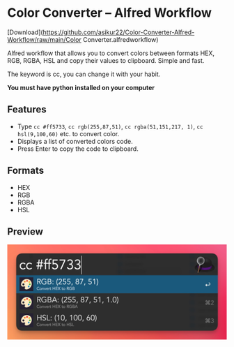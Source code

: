 # Color Converter – Alfred Workflow

[Download](https://github.com/asikur22/Color-Converter-Alfred-Workflow/raw/main/Color Converter.alfredworkflow)

Alfred workflow that allows you to convert colors between formats HEX, RGB, RGBA, HSL and copy their values to clipboard. Simple and fast.

The keyword is cc, you can change it with your habit.

**You must have python installed on your computer**

## Features

-   Type `cc #ff5733`, `cc rgb(255,87,51)`, `cc rgba(51,151,217, 1)`, `cc hsl(9,100,60)` etc. to convert color.
-   Displays a list of converted colors code.
-   Press Enter to copy the code to clipboard.

## Formats

-   HEX
-   RGB
-   RGBA
-   HSL

## Preview

<img src="screenshots/screenshot.jpg" alt="Preview" />


